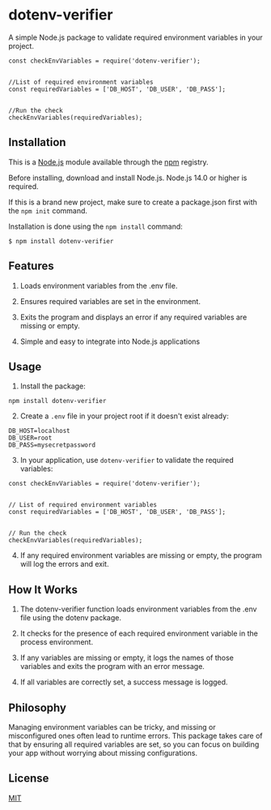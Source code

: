 # dotenv-verifier

 A simple Node.js package to validate required environment variables in your project.


```
const checkEnvVariables = require('dotenv-verifier');


//List of required environment variables
const requiredVariables = ['DB_HOST', 'DB_USER', 'DB_PASS'];


//Run the check
checkEnvVariables(requiredVariables);
```

## Installation

This is a [Node.js](https://nodejs.org/en/) module available through the [npm](https://www.npmjs.com/) registry.

Before installing, download and install Node.js. Node.js 14.0 or higher is required.

If this is a brand new project, make sure to create a package.json first with the ```npm init``` command.

Installation is done using the ```npm install``` command:

```
$ npm install dotenv-verifier
```
## Features

1. Loads environment variables from the .env file.

2. Ensures required variables are set in the environment.

3. Exits the program and displays an error if any required variables are missing or empty.

4. Simple and easy to integrate into Node.js applications

## Usage

1. Install the package:

```
npm install dotenv-verifier
```

2. Create a ```.env``` file in your project root if it doesn't exist already:

```
DB_HOST=localhost
DB_USER=root
DB_PASS=mysecretpassword
```
3. In your application, use ```dotenv-verifier``` to validate the required variables:

```
const checkEnvVariables = require('dotenv-verifier');


// List of required environment variables
const requiredVariables = ['DB_HOST', 'DB_USER', 'DB_PASS'];


// Run the check
checkEnvVariables(requiredVariables);
```

4. If any required environment variables are missing or empty, the program will log the errors and exit.

## How It Works

1. The dotenv-verifier function loads environment variables from the .env file using the dotenv package.

2. It checks for the presence of each required environment variable in the process environment.

3. If any variables are missing or empty, it logs the names of those variables and exits the program with an error message.

4. If all variables are correctly set, a success message is logged.

## Philosophy

Managing environment variables can be tricky, and missing or misconfigured ones often lead to runtime errors. This package takes care of that by ensuring all required variables are set, so you can focus on building your app without worrying about missing configurations.

## License
[MIT]()